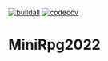 [![buildall][buildall-img]][buildall-url]
[![codecov][codecov-img]][codecov-url]

# MiniRpg2022

[buildall-img]: https://github.com/rpgrca/MiniRpg2022/actions/workflows/net.yml/badge.svg
[buildall-url]: https://github.com/rpgrca/Katas/actions/workflows/net.yml
[codecov-img]: https://codecov.io/gh/rpgrca/MiniRpg2022/branch/main/graph/badge.svg?token=pib55fULVQ
[codecov-url]: https://codecov.io/gh/rpgrca/MiniRpg2022

